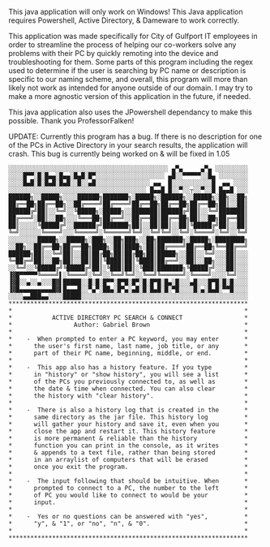 This java application will only work on Windows! This Java application requires Powershell, Active Directory, & Dameware to work correctly.

This application was made specifically for City of Gulfport IT employees in order to streamline the process of helping our co-workers solve any problems with their PC by quickly remoting into the device and troubleshooting for them. Some parts of this program including the regex used to determine if the user is searching by PC name or description is specific to our naming scheme, and overall, this program will more than likely not work as intended for anyone outside of our domain. I may try to make a more agnostic version of this application in the future, if needed.

This java application also uses the JPowershell dependancy to make this possible. Thank you ProfessorFalken!

UPDATE: Currently this program has a bug. If there is no description for one of the PCs in Active Directory in your search results, the application will crash. This bug is currently being worked on & will be fixed in 1.05 


    ░░░░░░░░░░░░░░░░░░░░░░░░░░░░░░░░░░░░░░░░░░░░ ▄▀▄     ▄▀▄ ░░░░░░░░░
    ░░░░█▀▀░█░█▄▄░█▄▄░█▄█░█▀░░░░░░░░░░░░░░░░░░░ ▄█░░▀▀▀▀▀░░█▄ ░░░░░░░░
    ░░░░█▄█░█░█▄█░█▄█░░█░░▄█░░░░░░░░░░░░░░░ ▄▄  █░░░░░░░░░░░█  ▄▄ ░░░░
    ░░░░░░░░░░░░░░░░░░░░░░░░░░░░░░░░░░░░░░ █▄▄█ █░░▀░░┬░░▀░░█ █▄▄█ ░░░
    ██████╗░░█████╗░░░░██████╗███████╗░█████╗░██████╗░░█████╗░██╗░░██╗
    ██╔══██╗██╔══██╗░░██╔════╝██╔════╝██╔══██╗██╔══██╗██╔══██╗██║░░██║
    ██████╔╝██║░░╚═╝░░╚█████╗░█████╗░░███████║██████╔╝██║░░╚═╝███████║
    ██╔═══╝░██║░░██╗░░░╚═══██╗██╔══╝░░██╔══██║██╔══██╗██║░░██╗██╔══██║
    ██║░░░░░╚█████╔╝░░██████╔╝███████╗██║░░██║██║░░██║╚█████╔╝██║░░██║
    ╚═╝░░░░░░╚════╝░░░╚═════╝░╚══════╝╚═╝░░╚═╝╚═╝░░╚═╝░╚════╝░╚═╝░░╚═╝
    ░░░░░░░░█████╗░░█████╗░███╗░░██╗███╗░░██╗███████╗░█████╗░████████╗
    ░░██╗░░██╔══██╗██╔══██╗████╗░██║████╗░██║██╔════╝██╔══██╗╚══██╔══╝
    ██████╗██║░░╚═╝██║░░██║██╔██╗██║██╔██╗██║█████╗░░██║░░╚═╝░░░██║░░░
    ╚═██╔═╝██║░░██╗██║░░██║██║╚████║██║╚████║██╔══╝░░██║░░██╗░░░██║░░░
    ░░╚═╝░░╚█████╔╝╚█████╔╝██║░╚███║██║░╚███║███████╗╚█████╔╝░░░██║░░░
    ▐▓█▀▀▀▀▀╚════╝▌░╚════╝░╚═╝░░╚══╝╚═╝░░╚══╝╚══════╝░╚════╝░░░░╚═╝░░░
    ▐▓█░░▄░░▄░░░█▓▌█████░░█░█░█▀▀░█▀█░█▀░█░█▀█░█▄░█░░░▄█░░░█▀█░█░█░░░░
    ▐▓█▄▄▄▄▄▄▄▄▄█▓▌█▄▄▄█░░▀▄▀░██▄░█▀▄░▄█░█░█▄█░█░▀█░░░░█░▄░█▄█░▀▀█░░░░
    ░░░░▄▄███▄▄░░░░█████░░░░░░░░░░░░░░░░░░░░░░░░░░░░░░░░░░░░░░░░░░░░░░
    ******************************************************************
    *                                                                *
    *           ACTIVE DIRECTORY PC SEARCH & CONNECT                 *
    *                 Author: Gabriel Brown                          *
    *                                                                *
    *    -  When prompted to enter a PC keyword, you may enter       *
    *      the user's first name, last name, job title, or any       *
    *      part of their PC name, beginning, middle, or end.         *
    *                                                                *
    *    -  This app also has a history feature. If you type         *
    *      in "history" or "show history", you will see a list       *
    *      of the PCs you previously connected to, as well as        *
    *      the date & time when connected. You can also clear        *
    *      the history with "clear history".                         *
    *                                                                *
    *    -  There is also a history log that is created in the       *
    *      same directory as the jar file. This history log          *
    *      will gather your history and save it, even when you       *
    *      close the app and restart it. This history feature        *
    *      is more permanent & reliable than the history             *
    *      function you can print in the console, as it writes       *
    *      & appends to a text file, rather than being stored        *
    *      in an arraylist of computers that will be erased          *
    *      once you exit the program.                                *
    *                                                                *
    *    -  The input following that should be intuitive. When       *
    *      prompted to connect to a PC, the number to the left       *
    *      of PC you would like to connect to would be your          *
    *      input.                                                    *
    *                                                                *
    *    -  Yes or no questions can be answered with "yes",          *
    *      "y", & "1", or "no", "n", & "0".                          *
    *                                                                *
    ******************************************************************
